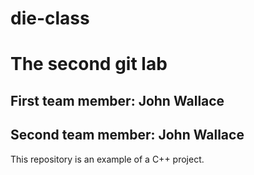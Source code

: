 # die-class

# The second git lab
## First team member: John Wallace
## Second team member: John Wallace
This repository is an example of a C++ project.